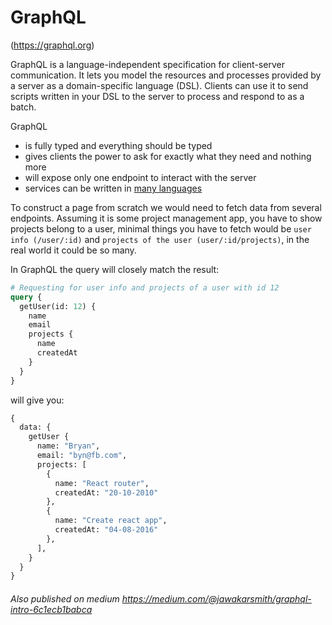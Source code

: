 # GraphQL 
(https://graphql.org)

GraphQL is a language-independent specification for client-server communication. It lets you model the resources and processes provided by a server as a domain-specific language (DSL). Clients can use it to send scripts written in your DSL to the server to process and respond to as a batch.

GraphQL
 - is fully typed and everything should be typed
 - gives clients the power to ask for exactly what they need and nothing more
 - will expose only one endpoint to interact with the server
 - services can be written in [many languages](https://graphql.org/code/)

To construct a page from scratch we would need to fetch data from several endpoints. Assuming it is some project management app, you have to show projects belong to a user, minimal things you have to fetch would be `user info (/user/:id)` and `projects of the user (user/:id/projects)`, in the real world it could be so many.


In GraphQL the query will closely match the result:
```Graphql
# Requesting for user info and projects of a user with id 12
query {
  getUser(id: 12) {
    name
    email
    projects {
      name
      createdAt
    }
  }
}
```
will give you:
```graphql
{
  data: {
    getUser {
      name: "Bryan",
      email: "byn@fb.com",
      projects: [
        {
          name: "React router",
          createdAt: "20-10-2010"
        },
        {
          name: "Create react app",
          createdAt: "04-08-2016"
        },
      ],
    }
  }
}
```

###### Also published on medium https://medium.com/@jawakarsmith/graphql-intro-6c1ecb1babca